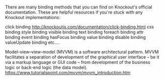 There are many binding methods that you can find on Knockout's official documentation. These are helpful resources if you're stuck with any Knockout implementations:

click binding
http://knockoutjs.com/documentation/click-binding.html
css binding
style binding
visible binding
text binding
foreach binding
attr binding
event binding
hasFocus binding
value binding
disable binding
valueUpdate binding
etc....

Model–view–view-model (MVVM) is a software architectural pattern. MVVM facilitates a separation of development of the graphical user interface – be it via a markup language or GUI code – from development of the business logic or back-end logic (the data model).
https://www.tutorialspoint.com/mvvm/mvvm_introduction.htm
